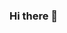 ### Hi there 👋


<!--
**bonaventureogeto/bonaventureogeto** is a ✨ _special_ ✨ repository because its `README.md` (this file) appears on your GitHub profile.



